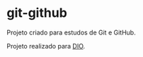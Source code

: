 # git-github
Projeto criado para estudos de Git e GitHub.

Projeto realizado para [DIO](https://web.dio.me). 
